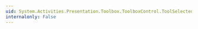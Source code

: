 ```yaml
---
uid: System.Activities.Presentation.Toolbox.ToolboxControl.ToolSelectedEvent
internalonly: False
---
```

